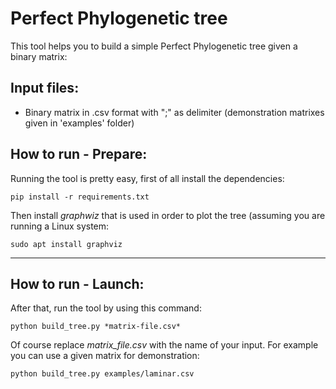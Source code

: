 # Perfect Phylogenetic tree
This tool helps you to build a simple Perfect Phylogenetic tree given a binary matrix:

## Input files:
- Binary matrix in .csv format with ";" as delimiter (demonstration matrixes given in 'examples' folder)

## How to run - Prepare:
Running the tool is pretty easy, first of all install the dependencies:
```
pip install -r requirements.txt
```
Then install *graphwiz* that is used in order to plot the tree (assuming you are running a Linux system:
```
sudo apt install graphviz
```
***
## How to run - Launch:
After that, run the tool by using this command:
```
python build_tree.py *matrix-file.csv*
```
Of course replace *matrix_file.csv* with the name of your input.
For example you can use a given matrix for demonstration:
```
python build_tree.py examples/laminar.csv
```
